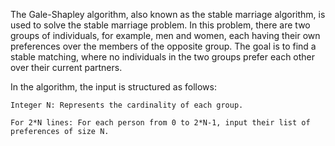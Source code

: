 The Gale-Shapley algorithm, also known as the stable marriage algorithm, is used to solve the stable marriage problem. 
In this problem, there are two groups of individuals, for example, men and women, each having their own preferences over the members of the opposite group. 
The goal is to find a stable matching, where no individuals in the two groups prefer each other over their current partners.

In the algorithm, the input is structured as follows:

    Integer N: Represents the cardinality of each group.

    For 2*N lines: For each person from 0 to 2*N-1, input their list of preferences of size N.
